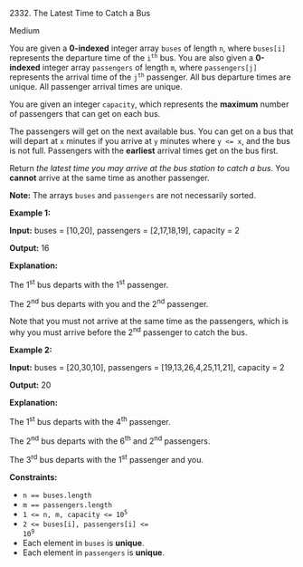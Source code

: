2332\. The Latest Time to Catch a Bus

Medium

You are given a **0-indexed** integer array `buses` of length `n`, where `buses[i]` represents the departure time of the <code>i<sup>th</sup></code> bus. You are also given a **0-indexed** integer array `passengers` of length `m`, where `passengers[j]` represents the arrival time of the <code>j<sup>th</sup></code> passenger. All bus departure times are unique. All passenger arrival times are unique.

You are given an integer `capacity`, which represents the **maximum** number of passengers that can get on each bus.

The passengers will get on the next available bus. You can get on a bus that will depart at `x` minutes if you arrive at `y` minutes where `y <= x`, and the bus is not full. Passengers with the **earliest** arrival times get on the bus first.

Return _the latest time you may arrive at the bus station to catch a bus_. You **cannot** arrive at the same time as another passenger.

**Note:** The arrays `buses` and `passengers` are not necessarily sorted.

**Example 1:**

**Input:** buses = [10,20], passengers = [2,17,18,19], capacity = 2

**Output:** 16

**Explanation:**

The 1<sup>st</sup> bus departs with the 1<sup>st</sup> passenger.

The 2<sup>nd</sup> bus departs with you and the 2<sup>nd</sup> passenger.

Note that you must not arrive at the same time as the passengers, which is why you must arrive before the 2<sup>nd</sup> passenger to catch the bus.

**Example 2:**

**Input:** buses = [20,30,10], passengers = [19,13,26,4,25,11,21], capacity = 2

**Output:** 20

**Explanation:**

The 1<sup>st</sup> bus departs with the 4<sup>th</sup> passenger.

The 2<sup>nd</sup> bus departs with the 6<sup>th</sup> and 2<sup>nd</sup> passengers.

The 3<sup>rd</sup> bus departs with the 1<sup>s</sup><sup>t</sup> passenger and you. 

**Constraints:**

*   `n == buses.length`
*   `m == passengers.length`
*   <code>1 <= n, m, capacity <= 10<sup>5</sup></code>
*   <code>2 <= buses[i], passengers[i] <= 10<sup>9</sup></code>
*   Each element in `buses` is **unique**.
*   Each element in `passengers` is **unique**.